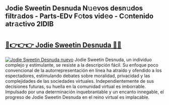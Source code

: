 ## Jodie Sweetin Desnuda N𝚞𝚎vos desn𝚞dos filtr𝚊dos - Parts-EDv F𝚘tos vid𝚎o - C𝚘ntenido atr𝚊ctivo 2IDIB

# <h2><a href="http://mb8nqsj.tromn.icu/?c=Jodie+Sweetin+Desnuda">🔗👉👉👉 Jodie Sweetin Desnuda 🔗🔗</a></h2>

[![Jodie Sweetin Desnuda nuevo](https://i.imgur.com/pEAQMta.gif)](http://mb8nqsj.tromn.icu/?c=Jodie+Sweetin+Desnuda)
Jodie Sweetin Desnuda, un individuo complejo y estimulante, se resiste a la descripción fácil. Su enfoque poco convencional de la autorrepresentación en línea ha atraído y ofendido a los espectadores, estimulando debates sobre moralidad, privacidad y las complejidades de las sociedades virtuales. Independientemente de sus decisiones futuras, su huella en la comunidad virtual es imborrable. Impulsado por una determinación inquebrantable y un encanto innegable, el progreso de Jodie Sweetin Desnuda en el reino virtual es implacable.

